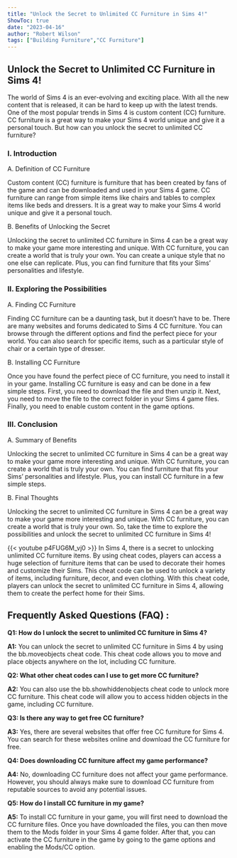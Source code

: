 ```yaml
---
title: "Unlock the Secret to Unlimited CC Furniture in Sims 4!"
ShowToc: true 
date: "2023-04-16"
author: "Robert Wilson" 
tags: ["Building Furniture","CC Furniture"]
---
```

## Unlock the Secret to Unlimited CC Furniture in Sims 4!

The world of Sims 4 is an ever-evolving and exciting place. With all the new content that is released, it can be hard to keep up with the latest trends. One of the most popular trends in Sims 4 is custom content (CC) furniture. CC furniture is a great way to make your Sims 4 world unique and give it a personal touch. But how can you unlock the secret to unlimited CC furniture?

### I. Introduction

A. Definition of CC Furniture 

Custom content (CC) furniture is furniture that has been created by fans of the game and can be downloaded and used in your Sims 4 game. CC furniture can range from simple items like chairs and tables to complex items like beds and dressers. It is a great way to make your Sims 4 world unique and give it a personal touch.

B. Benefits of Unlocking the Secret 

Unlocking the secret to unlimited CC furniture in Sims 4 can be a great way to make your game more interesting and unique. With CC furniture, you can create a world that is truly your own. You can create a unique style that no one else can replicate. Plus, you can find furniture that fits your Sims’ personalities and lifestyle.

### II. Exploring the Possibilities

A. Finding CC Furniture 

Finding CC furniture can be a daunting task, but it doesn’t have to be. There are many websites and forums dedicated to Sims 4 CC furniture. You can browse through the different options and find the perfect piece for your world. You can also search for specific items, such as a particular style of chair or a certain type of dresser.

B. Installing CC Furniture 

Once you have found the perfect piece of CC furniture, you need to install it in your game. Installing CC furniture is easy and can be done in a few simple steps. First, you need to download the file and then unzip it. Next, you need to move the file to the correct folder in your Sims 4 game files. Finally, you need to enable custom content in the game options.

### III. Conclusion

A. Summary of Benefits 

Unlocking the secret to unlimited CC furniture in Sims 4 can be a great way to make your game more interesting and unique. With CC furniture, you can create a world that is truly your own. You can find furniture that fits your Sims’ personalities and lifestyle. Plus, you can install CC furniture in a few simple steps.

B. Final Thoughts

Unlocking the secret to unlimited CC furniture in Sims 4 can be a great way to make your game more interesting and unique. With CC furniture, you can create a world that is truly your own. So, take the time to explore the possibilities and unlock the secret to unlimited CC furniture in Sims 4!

{{< youtube p4FUG6M_vj0 >}} 
In Sims 4, there is a secret to unlocking unlimited CC furniture items. By using cheat codes, players can access a huge selection of furniture items that can be used to decorate their homes and customize their Sims. This cheat code can be used to unlock a variety of items, including furniture, decor, and even clothing. With this cheat code, players can unlock the secret to unlimited CC furniture in Sims 4, allowing them to create the perfect home for their Sims.

## Frequently Asked Questions (FAQ) :
**Q1: How do I unlock the secret to unlimited CC furniture in Sims 4?**

**A1:** You can unlock the secret to unlimited CC furniture in Sims 4 by using the bb.moveobjects cheat code. This cheat code allows you to move and place objects anywhere on the lot, including CC furniture. 

**Q2: What other cheat codes can I use to get more CC furniture?**

**A2:** You can also use the bb.showhiddenobjects cheat code to unlock more CC furniture. This cheat code will allow you to access hidden objects in the game, including CC furniture. 

**Q3: Is there any way to get free CC furniture?**

**A3:** Yes, there are several websites that offer free CC furniture for Sims 4. You can search for these websites online and download the CC furniture for free. 

**Q4: Does downloading CC furniture affect my game performance?**

**A4:** No, downloading CC furniture does not affect your game performance. However, you should always make sure to download CC furniture from reputable sources to avoid any potential issues. 

**Q5: How do I install CC furniture in my game?**

**A5:** To install CC furniture in your game, you will first need to download the CC furniture files. Once you have downloaded the files, you can then move them to the Mods folder in your Sims 4 game folder. After that, you can activate the CC furniture in the game by going to the game options and enabling the Mods/CC option.




